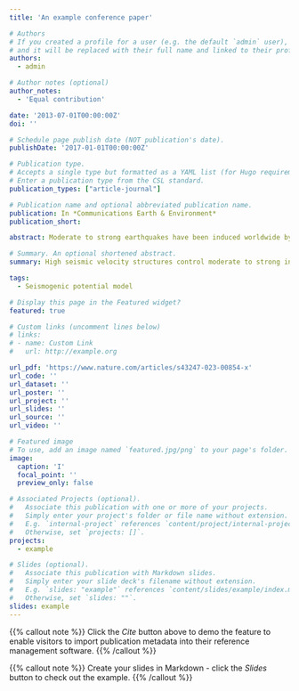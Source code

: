 ```yaml
---
title: 'An example conference paper'

# Authors
# If you created a profile for a user (e.g. the default `admin` user), write the username (folder name) here
# and it will be replaced with their full name and linked to their profile.
authors:
  - admin

# Author notes (optional)
author_notes:
  - 'Equal contribution'

date: '2013-07-01T00:00:00Z'
doi: ''

# Schedule page publish date (NOT publication's date).
publishDate: '2017-01-01T00:00:00Z'

# Publication type.
# Accepts a single type but formatted as a YAML list (for Hugo requirements).
# Enter a publication type from the CSL standard.
publication_types: ["article-journal"]

# Publication name and optional abbreviated publication name.
publication: In *Communications Earth & Environment*
publication_short: 

abstract: Moderate to strong earthquakes have been induced worldwide by shale gas development, however, it is still unclear what factors control their behaviors. Here we use local seismic networks to reliably determine the source attributes of dozens of M > 3 earthquakes and obtain a high-resolution shear-wave velocity model using ambient noise tomography. These earthquakes are found to occur close to the target shale formations in depth and along high seismic velocity boundaries. The magnitudes and co-seismic slip distributions of the 2018 Xingwen M5.7 and 2019 Gongxian M5.3 earthquakes are further determined jointly by seismic waveforms and InSAR data, and the co-seismic slips of these two earthquakes correlate with high seismic velocity zones along the fault planes. Thus, the distribution of high velocity zones near the target shale formations, together with the stress state modulated by hydraulic fracturing controls induced earthquake behaviors and is critical for understanding the seismic potentials of hydraulic fracturing.

# Summary. An optional shortened abstract.
summary: High seismic velocity structures control moderate to strong induced earthquake behaviors induced by shale gas development

tags:
  - Seismogenic potential model

# Display this page in the Featured widget?
featured: true

# Custom links (uncomment lines below)
# links:
# - name: Custom Link
#   url: http://example.org

url_pdf: 'https://www.nature.com/articles/s43247-023-00854-x'
url_code: ''
url_dataset: ''
url_poster: ''
url_project: ''
url_slides: ''
url_source: ''
url_video: ''

# Featured image
# To use, add an image named `featured.jpg/png` to your page's folder.
image:
  caption: 'I'
  focal_point: ''
  preview_only: false

# Associated Projects (optional).
#   Associate this publication with one or more of your projects.
#   Simply enter your project's folder or file name without extension.
#   E.g. `internal-project` references `content/project/internal-project/index.md`.
#   Otherwise, set `projects: []`.
projects:
  - example

# Slides (optional).
#   Associate this publication with Markdown slides.
#   Simply enter your slide deck's filename without extension.
#   E.g. `slides: "example"` references `content/slides/example/index.md`.
#   Otherwise, set `slides: ""`.
slides: example
---
```


{{% callout note %}}
Click the _Cite_ button above to demo the feature to enable visitors to import publication metadata into their reference management software.
{{% /callout %}}

{{% callout note %}}
Create your slides in Markdown - click the _Slides_ button to check out the example.
{{% /callout %}}

